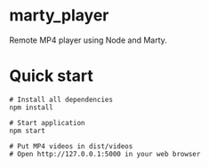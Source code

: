 marty_player
=====================

Remote MP4 player using Node and Marty.

# Quick start

```
# Install all dependencies
npm install

# Start application
npm start

# Put MP4 videos in dist/videos
# Open http://127.0.0.1:5000 in your web browser
```

